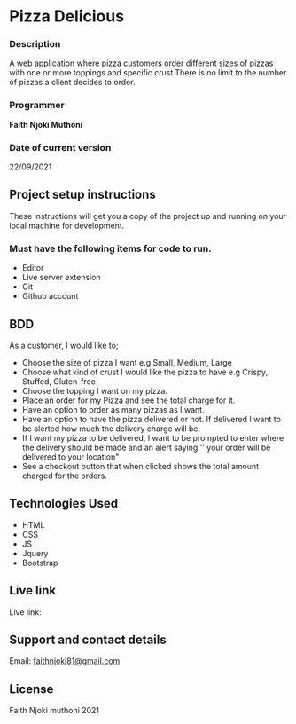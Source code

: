 # Pizza Delicious

### Description

A web application where pizza customers order different sizes of pizzas with one or more toppings and specific crust.There is no limit to the number of pizzas a client decides to order.


### Programmer

**Faith  Njoki Muthoni** 
### Date of current version

22/09/2021

## Project setup instructions

These instructions will get you a copy of the project up and running on your local machine for development.

### Must have the following items for code to run.

- Editor
- Live server extension
- Git
- Github account







## BDD
As a customer, I would like to;

- Choose the size of pizza I want e.g Small, Medium, Large
- Choose what kind of crust I would like the pizza to have e.g Crispy, Stuffed, Gluten-free
- Choose the topping I want on my pizza.
- Place an order for my Pizza and see the total charge for it.
- Have an option to order as many pizzas as I want.
- Have an option to have the pizza delivered or not.  If delivered I want to be alerted how much the delivery charge will be.
- If I want my pizza to be delivered, I want to be prompted to enter where the delivery should be made and an alert saying '' your order will be delivered to your location"
- See a checkout button that when clicked shows the total amount charged for the orders.

## Technologies Used

- HTML
- CSS
- JS
- Jquery
- Bootstrap

## Live link

Live link: 

## Support and contact details

Email: faithnjoki81@gmail.com

## License

Faith Njoki muthoni 2021